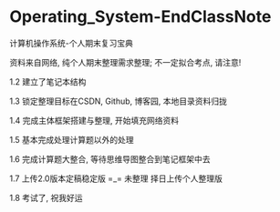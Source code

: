 # Operating_System-EndClassNote
计算机操作系统-个人期末复习宝典

资料来自网络, 纯个人期末整理需求整理; 不一定拟合考点, 请注意!

1.2	建立了笔记本结构

1.3	锁定整理目标在CSDN, Github, 博客园, 本地目录资料归拢

1.4	完成主体框架搭建与整理, 开始填充网络资料

1.5	基本完成处理计算题以外的处理

1.6 完成计算题大整合, 等待思维导图整合到笔记框架中去

1.7 上传2.0版本定稿稳定版 =_= 未整理
    择日上传个人整理版

1.8 考试了, 祝我好运
